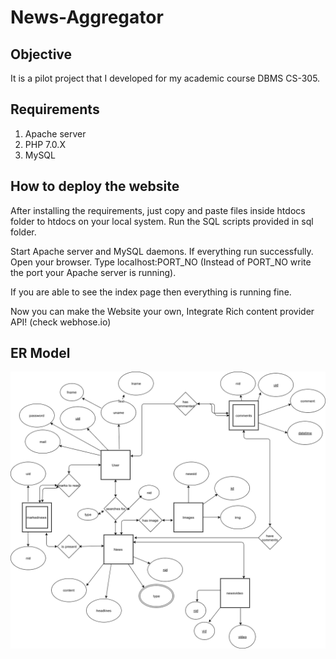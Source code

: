 # News-Aggregator

## Objective
It is a pilot project that I developed for my academic course DBMS CS-305. 

## Requirements

1) Apache server
2) PHP 7.0.X
3) MySQL 

## How to deploy the website

After installing the requirements, just copy and paste files inside htdocs folder to htdocs on your local system.
Run the SQL scripts provided in sql folder.

Start Apache server and MySQL daemons.
If everything run successfully. Open your browser. Type localhost:PORT_NO (Instead of PORT_NO write the port your Apache server is running).

If you are able to see the index page then everything is running fine. 

Now you can make the Website your own, Integrate Rich content provider API! (check webhose.io)

## ER Model
![Alt text](/ERmodel/NewsAggregator.png?raw=true "ER Model")